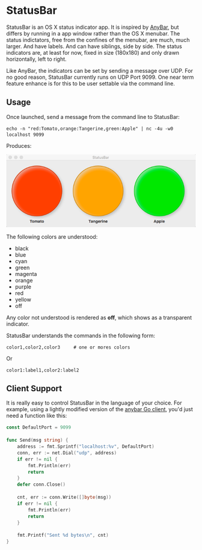 # StatusBar

StatusBar is an OS X status indicator app.  It is inspired by [AnyBar](https://github.com/tonsky/AnyBar), but differs by running in a app window rather than the OS X menubar.  The status indictators, free from the confines of the menubar, are much, much larger.  And have labels.  And can have siblings, side by side.  The status indicators are, at least for now, fixed in size (180x180) and only drawn horizontally, left to right.

Like AnyBar, the indicators can be set by sending a message over UDP.  For no good reason, StatusBar currently runs on UDP Port 9099.  One near term feature enhance is for this to be user settable via the command line.

## Usage

Once launched, send a message from the command line to StatusBar:

    echo -n "red:Tomato,orange:Tangerine,green:Apple" | nc -4u -w0 localhost 9099

Produces:

<img src="screenshot.png?raw=true" />

The following colors are understood:

* black
* blue
* cyan
* green
* magenta
* orange
* purple
* red
* yellow
* off

Any color not understood is rendered as **off**, which shows as a transparent indicator.

StatusBar understands the commands in the following form:

    color1,color2,color3     # one or mores colors

Or

    color1:label1,color2:label2


## Client Support

It is really easy to control StatusBar in the language of your choice.  For example, using a lightly modified version of the [anybar Go client](https://github.com/justincampbell/anybar), you'd just need a function like this:

```go
const DefaultPort = 9099

func Send(msg string) {
	address := fmt.Sprintf("localhost:%v", DefaultPort)
	conn, err := net.Dial("udp", address)
	if err != nil {
		fmt.Println(err)
		return
	}
	defer conn.Close()

	cnt, err := conn.Write([]byte(msg))
	if err != nil {
		fmt.Println(err)
		return
	}

	fmt.Printf("Sent %d bytes\n", cnt)
}
```


